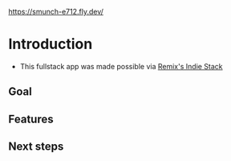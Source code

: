 https://smunch-e712.fly.dev/

# Introduction

<!-- insert comment -->

- This fullstack app was made possible via [Remix's Indie Stack](./Remix-README.md)

## Goal

## Features

## Next steps
